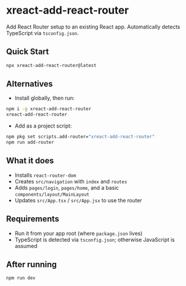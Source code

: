 # xreact-add-react-router

Add React Router setup to an existing React app. Automatically detects TypeScript via `tsconfig.json`.

## Quick Start

```bash
npx xreact-add-react-router@latest
```

## Alternatives

- Install globally, then run:

```bash
npm i -g xreact-add-react-router
xreact-add-react-router
```

- Add as a project script:

```bash
npm pkg set scripts.add-router="xreact-add-react-router"
npm run add-router
```

## What it does

- Installs `react-router-dom`
- Creates `src/navigation` with `index` and `routes`
- Adds `pages/login`, `pages/home`, and a basic `components/layout/MainLayout`
- Updates `src/App.tsx` / `src/App.jsx` to use the router

## Requirements

- Run it from your app root (where `package.json` lives)
- TypeScript is detected via `tsconfig.json`; otherwise JavaScript is assumed

## After running

```bash
npm run dev
```
